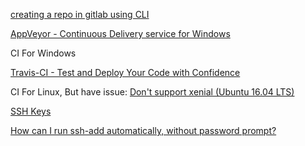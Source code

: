 [creating a repo in gitlab using CLI](http://stackoverflow.com/questions/19585211/creating-a-repo-in-gitlab-using-cli)

[AppVeyor - Continuous Delivery service for Windows](https://www.appveyor.com/)

CI For Windows

[Travis-CI - Test and Deploy Your Code with Confidence](https://travis-ci.org/)

CI For Linux, But have issue: [Don't support xenial (Ubuntu 16.04 LTS)](https://github.com/travis-ci/travis-ci/issues/5821)

[SSH Keys](http://bodhizazen.net/Tutorials/SSH_keys)

[How can I run ssh-add automatically, without password prompt?](http://unix.stackexchange.com/questions/90853/how-can-i-run-ssh-add-automatically-without-password-prompt)
